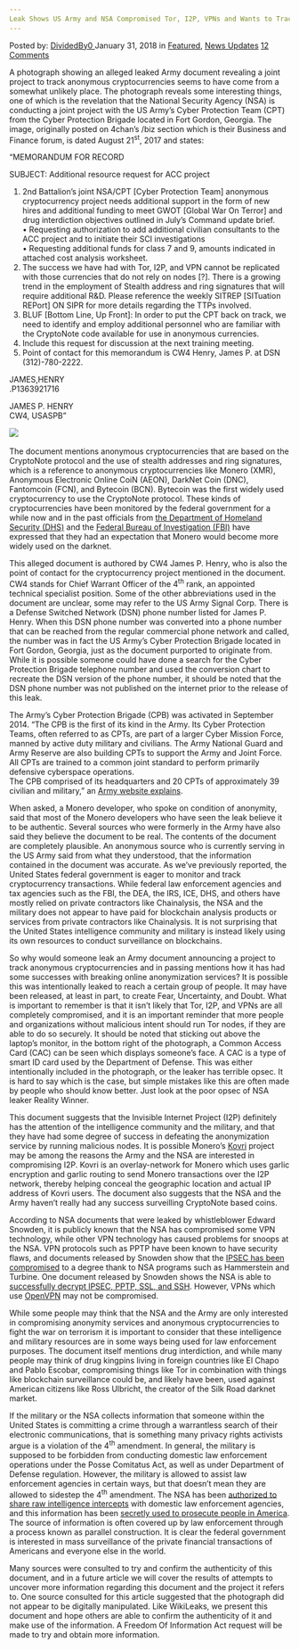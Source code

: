 ```yaml
---
Leak Shows US Army and NSA Compromised Tor, I2P, VPNs and Wants to Track Monero
---
```

<article class="post-listing post-24621 post type-post status-publish format-standard has-post-thumbnail hentry 
 tag-army tag-compromised tag-i2p tag-leak tag-monero tag-nsa tag-shows  tag-track tag-vpns">
<div class="post-inner">
<span>Posted by: <a href="https://www.deepdotweb.com/author/dividedby0/" title="">DividedBy0 </a></span>
<span>January 31, 2018</span>
<span>in <a href="https://www.deepdotweb.com/category/deepdot-news/" rel="category tag">Featured</a>, <a href="https://www.deepdotweb.com/category/news-updates/" rel="category tag">News Updates</a></span>
<span><a href="https://www.deepdotweb.com/2018/01/31/leak-shows-us-army-nsa-compromised-tor-i2p-vpns-wants-track-monero/#comments">12 Comments</a></span>


<p>A photograph showing an alleged leaked Army document revealing a joint project to track anonymous cryptocurrencies seems to have come from a somewhat unlikely place. The photograph reveals some interesting things, one of which is the revelation that the National Security Agency (NSA) is conducting a joint project with the US Army’s Cyber Protection Team (CPT) from the Cyber Protection Brigade located in Fort Gordon, Georgia. The image, originally posted on 4chan’s /biz section which is their Business and Finance forum, is dated August 21<sup>st</sup>, 2017 and states:</p>
<p>“MEMORANDUM FOR RECORD</p>
<p>SUBJECT: Additional resource request for ACC project</p>
<ol>
<li>2nd Battalion’s joint NSA/CPT [Cyber Protection Team] anonymous cryptocurrency project needs additional support in the form of new hires and additional funding to meet GWOT [Global War On Terror] and drug interdiction objectives outlined in July&#8217;s Command update brief.<br />
    • Requesting authorization to add additional civilian consultants to the ACC project and to initiate their SCI investigations<br />
    • Requesting additional funds for class 7 and 9, amounts indicated in attached cost analysis worksheet.</li>
<li>The success we have had with Tor, I2P, and VPN cannot be replicated with those currencies that do not rely on nodes [?]. There is a growing trend in the employment of Stealth address and ring signatures that will require additional R&amp;D. Please reference the weekly SITREP [SITuation REPort] ON SIPR for more details regarding the TTPs involved.</li>
<li>BLUF [Bottom Line, Up Front]: In order to put the CPT back on track, we need to identify and employ additional personnel who are familiar with the CryptoNote code available for use in anonymous currencies.</li>
<li>Include this request for discussion at the next training meeting.</li>
<li>Point of contact for this memorandum is CW4 Henry, James P. at DSN (312)-780-2222.</li>
</ol>
<p>JAMES,HENRY<br />
    .P1363921716</p>
<p>JAMES P. HENRY<br />
    CW4, USASPB”</p>
<p><img class="wp-image-24627" src="/imgs/2018/01/word-image-52.jpeg" srcset="/imgs/2018/01/word-image-52.jpeg 1616w, /imgs/2018/01/word-image-52-237x300.jpeg 237w, /imgs/2018/01/word-image-52-808x1024.jpeg 808w" sizes="(max-width: 1616px) 100vw, 1616px" /></p>
<p>The document mentions anonymous cryptocurrencies that are based on the CryptoNote protocol and the use of stealth addresses and ring signatures, which is a reference to anonymous cryptocurrencies like Monero (XMR), Anonymous Electronic Online CoiN (AEON), DarkNet Coin (DNC), Fantomcoin (FCN), and Bytecoin (BCN). Bytecoin was the first widely used cryptocurrency to use the CryptoNote protocol. These kinds of cryptocurrencies have been monitored by the federal government for a while now and in the past officials from <a href="https://www.deepdotweb.com/2017/09/20/dhs-says-darknet-criminals-switching-bitcoin-monero/">the Department of Homeland Security (DHS)</a> and the <a href="https://www.deepdotweb.com/2017/02/17/fbi-concerned-criminals-use-monero/">Federal Bureau of Investigation (FBI)</a> have expressed that they had an expectation that Monero would become more widely used on the darknet.</p>
<p>This alleged document is authored by CW4 James P. Henry, who is also the point of contact for the cryptocurrency project mentioned in the document. CW4 stands for Chief Warrant Officer of the 4<sup>th</sup> rank, an appointed technical specialist position. Some of the other abbreviations used in the document are unclear, some may refer to the US Army Signal Corp. There is a Defense Switched Network (DSN) phone number listed for James P. Henry. When this DSN phone number was converted into a phone number that can be reached from the regular commercial phone network and called, the number was in fact the US Army’s Cyber Protection Brigade located in Fort Gordon, Georgia, just as the document purported to originate from. While it is possible someone could have done a search for the Cyber Protection Brigade telephone number and used the conversion chart to recreate the DSN version of the phone number, it should be noted that the DSN phone number was not published on the internet prior to the release of this leak.</p>
<p>The Army’s Cyber Protection Brigade (CPB) was activated in September 2014. “The CPB is the first of its kind in the Army. Its Cyber Protection Teams, often referred to as CPTs, are part of a larger Cyber Mission Force, manned by active duty military and civilians. The Army National Guard and Army Reserve are also building CPTs to support the Army and Joint Force. All CPTs are trained to a common joint standard to perform primarily defensive cyberspace operations.<br />
    The CPB comprised of its headquarters and 20 CPTs of approximately 39 civilian and military,” an <a href="https://www.army.mil/article/133614/army_cyber_protection_brigade_activates_at_fort_gordon">Army website explains</a>.</p>
<p>When asked, a Monero developer, who spoke on condition of anonymity, said that most of the Monero developers who have seen the leak believe it to be authentic. Several sources who were formerly in the Army have also said they believe the document to be real. The contents of the document are completely plausible. An anonymous source who is currently serving in the US Army said from what they understood, that the information contained in the document was accurate. As we’ve previously reported, the United States federal government is eager to monitor and track cryptocurrency transactions. While federal law enforcement agencies and tax agencies such as the FBI, the DEA, the IRS, ICE, DHS, and others have mostly relied on private contractors like Chainalysis, the NSA and the military does not appear to have paid for blockchain analysis products or services from private contractors like Chainalysis. It is not surprising that the United States intelligence community and military is instead likely using its own resources to conduct surveillance on blockchains.</p>
<p>So why would someone leak an Army document announcing a project to track anonymous cryptocurrencies and in passing mentions how it has had some successes with breaking online anonymization services? It is possible this was intentionally leaked to reach a certain group of people. It may have been released, at least in part, to create Fear, Uncertainty, and Doubt. What is important to remember is that it isn’t likely that Tor, I2P, and VPNs are all completely compromised, and it is an important reminder that more people and organizations without malicious intent should run Tor nodes, if they are able to do so securely. It should be noted that sticking out above the laptop’s monitor, in the bottom right of the photograph, a Common Access Card (CAC) can be seen which displays someone’s face. A CAC is a type of smart ID card used by the Department of Defense. This was either intentionally included in the photograph, or the leaker has terrible opsec. It is hard to say which is the case, but simple mistakes like this are often made by people who should know better. Just look at the poor opsec of NSA leaker Reality Winner.</p>
<p>This document suggests that the Invisible Internet Project (I2P) definitely has the attention of the intelligence community and the military, and that they have had some degree of success in defeating the anonymization service by running malicious nodes. It is possible Monero’s <a href="https://getkovri.org/">Kovri</a> project may be among the reasons the Army and the NSA are interested in compromising I2P. Kovri is an overlay-network for Monero which uses garlic encryption and garlic routing to send Monero transactions over the I2P network, thereby helping conceal the geographic location and actual IP address of Kovri users. The document also suggests that the NSA and the Army haven’t really had any success surveilling CryptoNote based coins.</p>
<p>According to NSA documents that were leaked by whistleblower Edward Snowden, it is publicly known that the NSA has compromised some VPN technology, while other VPN technology has caused problems for snoops at the NSA. VPN protocols such as PPTP have been known to have security flaws, and documents released by Snowden show that the <a href="https://arstechnica.com/information-technology/2014/03/nsas-automated-hacking-engine-offers-hands-free-pwning-of-the-world/">IPSEC has been compromised</a> to a degree thank to NSA programs such as Hammerstein and Turbine. One document released by Snowden shows the NSA is able to <a href="https://arstechnica.com/information-technology/2014/03/nsas-automated-hacking-engine-offers-hands-free-pwning-of-the-world/">successfully decrypt IPSEC, PPTP, SSL, and SSH</a>. However, VPNs which use <a href="https://www.deepdotweb.com/2015/09/29/l2tp-vs-openvpn-the-ultimate-battle/">OpenVPN</a> may not be compromised.</p>
<p>While some people may think that the NSA and the Army are only interested in compromising anonymity services and anonymous cryptocurrencies to fight the war on terrorism it is important to consider that these intelligence and military resources are in some ways being used for law enforcement purposes. The document itself mentions drug interdiction, and while many people may think of drug kingpins living in foreign countries like El Chapo and Pablo Escobar, compromising things like Tor in combination with things like blockchain surveillance could be, and likely have been, used against American citizens like Ross Ulbricht, the creator of the Silk Road darknet market.</p>
<p>If the military or the NSA collects information that someone within the United States is committing a crime through a warrantless search of their electronic communications, that is something many privacy rights activists argue is a violation of the 4<sup>th</sup> amendment. In general, the military is supposed to be forbidden from conducting domestic law enforcement operations under the Posse Comitatus Act, as well as under Department of Defense regulation. However, the military is allowed to assist law enforcement agencies in certain ways, but that doesn’t mean they are allowed to sidestep the 4<sup>th</sup> amendment. The NSA has been <a href="https://www.deepdotweb.com/2017/01/30/obama-administration-approves-sharing-of-raw-nsa-intercepts/">authorized to share raw intelligence intercepts</a> with domestic law enforcement agencies, and this information has been <a href="https://www.deepdotweb.com/2017/12/20/classified-documents-show-nsa-secretly-helped-convict-people-us-courts/">secretly used to prosecute people in America</a>. The source of information is often covered up by law enforcement through a process known as parallel construction. It is clear the federal government is interested in mass surveillance of the private financial transactions of Americans and everyone else in the world.</p>
<p>Many sources were consulted to try and confirm the authenticity of this document, and in a future article we will cover the results of attempts to uncover more information regarding this document and the project it refers to. One source consulted for this article suggested that the photograph did not appear to be digitally manipulated. Like WikiLeaks, we present this document and hope others are able to confirm the authenticity of it and make use of the information. A Freedom Of Information Act request will be made to try and obtain more information.</p>
</div>
<span style="display:none"><a href="https://www.deepdotweb.com/tag/army/" rel="tag">army</a> <a href="https://www.deepdotweb.com/tag/compromised/" rel="tag">compromised</a> <a href="https://www.deepdotweb.com/tag/i2p/" rel="tag">i2p</a> <a href="https://www.deepdotweb.com/tag/leak/" rel="tag">leak</a> <a href="https://www.deepdotweb.com/tag/monero/" rel="tag">monero</a> <a href="https://www.deepdotweb.com/tag/nsa/" rel="tag">nsa</a> <a href="https://www.deepdotweb.com/tag/shows/" rel="tag">shows</a>  <a href="https://www.deepdotweb.com/tag/track/" rel="tag">track</a> <a href="https://www.deepdotweb.com/tag/vpns/" rel="tag">vpns</a></span> <span style="display:none" class="updated">2018-01-31<a href="https://www.deepdotweb.com/author/dividedby0/" title="Posts by DividedBy0" rel="author">DividedBy0</a></strong></div>
</div>
</article>


